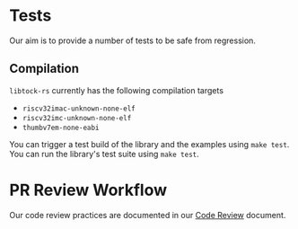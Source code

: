 # Tests

Our aim is to provide a number of tests to be safe from regression.

## Compilation

`libtock-rs` currently has the following compilation targets

- `riscv32imac-unknown-none-elf`
- `riscv32imc-unknown-none-elf`
- `thumbv7em-none-eabi`

You can trigger a test build of the library and the examples using `make test`.
You can run the library's test suite using `make test`.

# PR Review Workflow

Our code review practices are documented in our [Code Review](doc/CodeReview.md)
document.
